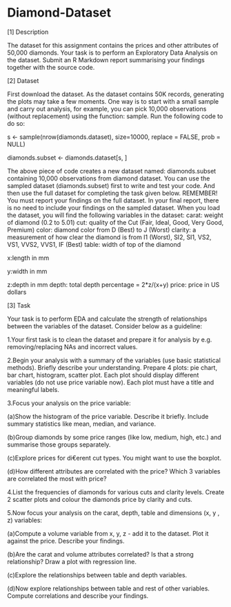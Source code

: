 # Diamond-Dataset

[1] Description

The dataset for this assignment contains the prices and other attributes of 50,000 diamonds.
 Your task is to perform an Exploratory Data Analysis on the dataset. Submit an R Markdown report summarising your findings together with the source code.

[2] Dataset

First download the dataset. As the dataset contains 50K records, generating the plots may take a few moments.
One way is to start with a small sample and carry out analysis, for example, you can pick 10,000 observations (without replacement) using the function: sample.
Run the following code to do so:

s <- sample(nrow(diamonds.dataset), size=10000, replace = FALSE, prob = NULL)

diamonds.subset <- diamonds.dataset[s, ]

The above piece of code creates a new dataset named: diamonds.subset containing 10,000 observations from diamond dataset.
You can use the sampled dataset (diamonds.subset) first to write and test your code. And then use the full dataset for completing the task given below. 
REMEMBER! You must report your findings on the full dataset. 
In your final report, there is no need to include your findings on the sampled dataset. When you load the dataset, you will find the following variables in the dataset:
carat:	weight of diamond (0.2 to 5.01)
cut:	quality of the Cut (Fair, Ideal, Good, Very Good, Premium)
color:	diamond color from D (Best) to J (Worst)
clarity: a measurement of how clear the diamond is from I1 (Worst), SI2, SI1, VS2, VS1, VVS2, VVS1, IF (Best) table: width of top of the diamond

x:length in mm

y:width in mm

z:depth in mm
depth:	total depth percentage = 2*z/(x+y)
price:	price in US dollars

[3] Task

Your task is to perform EDA and calculate the strength of relationships between the variables of the dataset. Consider below as a guideline:

1.Your first task is to clean the dataset and prepare it for analysis by e.g. removing/replacing NAs and incorrect values.

2.Begin your analysis with a summary of the variables (use basic statistical methods). Briefly describe your understanding.
  Prepare 4 plots: pie chart, bar chart, histogram, scatter plot. Each plot should display different variables (do not use price variable now). 
  Each plot must have a title and meaningful labels.
 
3.Focus your analysis on the price variable: 

(a)Show the histogram of the price variable. Describe it briefly. Include summary statistics like mean, median, and variance.

(b)Group diamonds by some price ranges (like low, medium, high, etc.) and summarise those groups separately.

(c)Explore prices for di€erent cut types. You might want to use the boxplot.

(d)How different attributes are correlated with the price? Which 3 variables are correlated the most with price?

4.List the frequencies of diamonds for various cuts and clarity levels. Create 2 scatter plots and colour the diamonds price by clarity and cuts.

5.Now focus your analysis on the carat, depth, table and dimensions (x, y , z) variables:

(a)Compute a volume variable from x, y, z - add it to the dataset. Plot it against the price. Describe your findings.

(b)Are the carat and volume attributes correlated? Is that a strong relationship? Draw a plot with regression line.

(c)Explore the relationships between table and depth variables.

(d)Now explore relationships between table and rest of other variables. Compute correlations and describe your findings.

